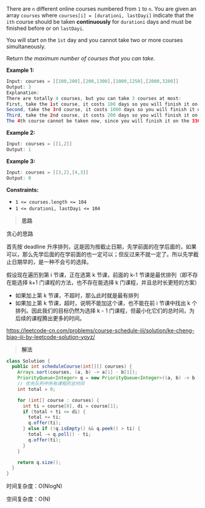 There are `n` different online courses numbered from `1` to `n`. You are given an array `courses` where `courses[i] = [durationi, lastDayi]` indicate that the `ith` course should be taken **continuously** for `durationi` days and must be finished before or on `lastDayi`.

You will start on the `1st` day and you cannot take two or more courses simultaneously.

Return *the maximum number of courses that you can take*.

 

**Example 1:**

```java
Input: courses = [[100,200],[200,1300],[1000,1250],[2000,3200]]
Output: 3
Explanation: 
There are totally 4 courses, but you can take 3 courses at most:
First, take the 1st course, it costs 100 days so you will finish it on the 100th day, and ready to take the next course on the 101st day.
Second, take the 3rd course, it costs 1000 days so you will finish it on the 1100th day, and ready to take the next course on the 1101st day. 
Third, take the 2nd course, it costs 200 days so you will finish it on the 1300th day. 
The 4th course cannot be taken now, since you will finish it on the 3300th day, which exceeds the closed date.
```

**Example 2:**

```java
Input: courses = [[1,2]]
Output: 1
```

**Example 3:**

```java
Input: courses = [[3,2],[4,3]]
Output: 0
```

 

**Constraints:**

- `1 <= courses.length <= 104`
- `1 <= durationi, lastDayi <= 104`

> **思路**

贪心的思路

首先按 deadline 升序排列，这是因为按截止日期，先学前面的在学后面的，如果可以，那么先学后面的在学前面的也一定可以；但反过来不就一定了。所以先学截止日期早的，是一种不会亏的选择。

假设现在遍历到第 i 节课，正在选第 k 节课，前面的 k-1 节课是最优排列（即不存在能选择 k+1 门课程的方法，也不存在能选择 k 门课程，并且总时长更短的方案）

- 如果加上第 k 节课，不超时，那么此时就是最有排列
- 如果加上第 k 节课，超时，说明不能加这个课，也不能在前 i 节课中找出 k 个排列。因此我们的目标仍然为选择 k - 1 门课程，但最小化它们的总时间，为后续的课程腾出更多的时间。

https://leetcode-cn.com/problems/course-schedule-iii/solution/ke-cheng-biao-iii-by-leetcode-solution-yoyz/

> **解法**

```java
class Solution {
  public int scheduleCourse(int[][] courses) {
    Arrays.sort(courses, (a, b) -> a[1] - b[1]);
    PriorityQueue<Integer> q = new PriorityQueue<Integer>((a, b) -> b - a);
    // 优先队列中所有课程的总时间
    int total = 0;

    for (int[] course : courses) {
      int ti = course[0], di = course[1];
      if (total + ti <= di) {
        total += ti;
        q.offer(ti);
      } else if (!q.isEmpty() && q.peek() > ti) {
        total -= q.poll() - ti;
        q.offer(ti);
      }
    }

    return q.size();
  }
}
```

时间复杂度：O(NlogN)

空间复杂度：O(N)
